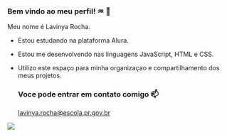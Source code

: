 ### Bem vindo ao meu perfil! ♒ 🖤

Meu nome é Lavinya Rocha.

- Estou estudando na plataforma Alura.
- Estou me desenvolvendo nas linguagens JavaScript, HTML e CSS.
- Utilizo este espaço para minha organizaçao e compartilhamento dos meus projetos.

  ### Voce pode entrar em contato comigo 📫

  lavinya.rocha@escola.pr.gov.br


  
![](https://media.tenor.com/Wn02VSb4LzAAAAAd/cute-dog-dog.gif)
